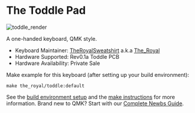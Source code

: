 # The Toddle Pad

![toddle_render]()

A one-handed keyboard, QMK style.

* Keyboard Maintainer: [TheRoyalSweatshirt](https://github.com/the-royal) a.k.a [The_Royal](https://reddit.com/u/the_royal)
* Hardware Supported: Rev0.1a Toddle PCB
* Hardware Availability: Private Sale

Make example for this keyboard (after setting up your build environment):

    make the_royal/toddle:default

See the [build environment setup](https://docs.qmk.fm/#/getting_started_build_tools) and the [make instructions](https://docs.qmk.fm/#/getting_started_make_guide) for more information. Brand new to QMK? Start with our [Complete Newbs Guide](https://docs.qmk.fm/#/newbs).
